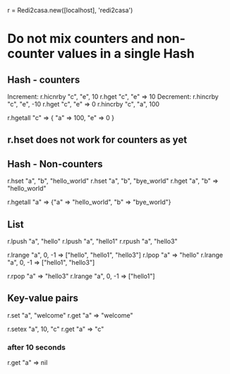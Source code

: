 r = Redi2casa.new([localhost], 'redi2casa')


# Do not mix counters and non-counter values in a single Hash

Hash - counters
---------------

  Increment: r.hicnrby "c", "e", 10
  r.hget "c", "e"  => 10
  Decrement: r.hincrby "c", "e", -10
  r.hget "c", "e"  => 0
  r.hincrby "c", "a", 100

  r.hgetall "c"  => { "a" => 100, "e" => 0 }

  ## r.hset does not work for counters as yet ##

Hash - Non-counters
-------------------

  r.hset "a", "b", "hello_world"
  r.hset "a", "b", "bye_world"
  r.hget "a", "b" =>  "hello_world"

  r.hgetall "a"  => {"a" => "hello_world", "b" => "bye_world"}

List
-----

  r.lpush "a", "hello"
  r.lpush "a", "hello1"
  r.rpush "a", "hello3"

  r.lrange "a", 0, -1 => ["hello", "hello1", "hello3"]
  r.lpop   "a"  => "hello"
  r.lrange "a", 0, -1 => ["hello1", "hello3"]

  r.rpop "a"  => "hello3"
  r.lrange "a", 0, -1 => ["hello1"]


Key-value pairs
---------------

  r.set "a", "welcome"
  r.get "a" => "welcome"

  r.setex "a", 10, "c"
  r.get "a" => "c"
 ### after 10 seconds
  r.get "a" => nil
